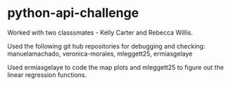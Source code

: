 # python-api-challenge

Worked with two classsmates - Kelly Carter and Rebecca Willis.

Used the following git hub repositories for debugging and checking: manuelamachado, veronica-morales, mleggett25, ermiasgelaye

Used ermiasgelaye to code the map plots and mleggett25 to figure out the linear regression functions. 

